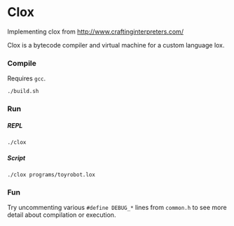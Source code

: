 # Clox
Implementing clox from http://www.craftinginterpreters.com/

Clox is a bytecode compiler and virtual machine for a custom language lox.

### Compile
Requires `gcc`.
```
./build.sh
```

### Run
##### REPL
```
./clox
```

##### Script
```
./clox programs/toyrobot.lox
```

### Fun
Try uncommenting various `#define DEBUG_*` lines from `common.h` to see more detail about compilation or execution.

